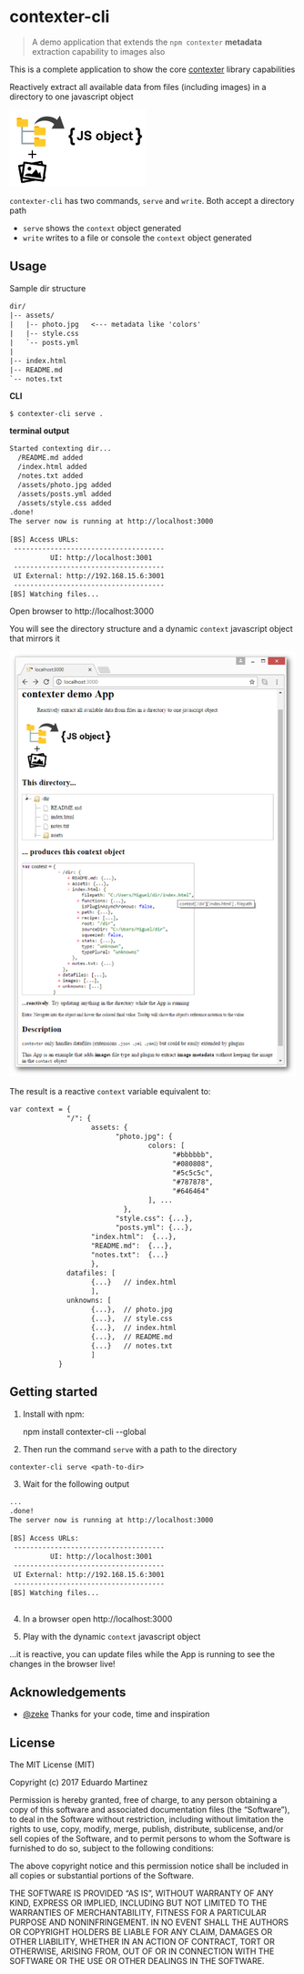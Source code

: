 # contexter-cli

> A demo application that extends the `npm contexter` **metadata** extraction capability to images also

This is a complete application to show the core [contexter](https://www.npmjs.com/package/contexter) library capabilities

Reactively extract all available data from files (including images) in a directory to one javascript object

![dir-with-images-to-jsObject-240x135](website/assets/dir-with-images-to-jsObject-240x135.png)


`contexter-cli` has two commands, `serve` and `write`. Both accept a directory path

- `serve` shows the `context` object generated
- `write` writes to a file or console the `context` object generated

## Usage

Sample dir structure

    dir/
    |-- assets/
    |   |-- photo.jpg   <--- metadata like 'colors'
    |   |-- style.css
    |   `-- posts.yml
    |
    |-- index.html
    |-- README.md
    `-- notes.txt

**CLI**

```
$ contexter-cli serve .
```
**terminal output**
```
Started contexting dir...
  /README.md added
  /index.html added
  /notes.txt added
  /assets/photo.jpg added
  /assets/posts.yml added
  /assets/style.css added
.done!
The server now is running at http://localhost:3000

[BS] Access URLs:
 -------------------------------------
          UI: http://localhost:3001
 -------------------------------------
 UI External: http://192.168.15.6:3001
 -------------------------------------
[BS] Watching files...

```
Open browser to http://localhost:3000

You will see the directory structure and a dynamic `context` javascript object that mirrors it

![homepage.png](website/assets/homepage.png)

The result is a reactive `context` variable equivalent to:

    var context = {
                  "/": {
                        assets: {
                              "photo.jpg": {
                                      colors: [
                                            "#bbbbbb",
                                            "#080808",
                                            "#5c5c5c",
                                            "#787878",
                                            "#646464"
                                      ], ...
                                },
                              "style.css": {...},
                              "posts.yml": {...},
                        "index.html":  {...},
                        "README.md":  {...},
                        "notes.txt":  {...}
                        },
                  datafiles: [
                        {...}   // index.html
                        ],
                  unknowns: [
                        {...},  // photo.jpg
                        {...},  // style.css
                        {...},  // index.html
                        {...},  // README.md
                        {...}   // notes.txt
                        ]
                }

## Getting started

1) Install with npm:

    npm install contexter-cli --global

2) Then run the command `serve` with a path to the directory

```
contexter-cli serve <path-to-dir>
```
3) Wait for the following output

```
...
.done!
The server now is running at http://localhost:3000

[BS] Access URLs:
 -------------------------------------
          UI: http://localhost:3001
 -------------------------------------
 UI External: http://192.168.15.6:3001
 -------------------------------------
[BS] Watching files...


```

4) In a browser open http://localhost:3000

5) Play with the dynamic `context` javascript object

...it is reactive, you can update files while the App is running to see the changes in the browser live!

## Acknowledgements

- [@zeke](https://www.npmjs.com/~zeke) Thanks for your code, time and inspiration

## License

The MIT License (MIT)

Copyright (c) 2017 Eduardo Martinez

Permission is hereby granted, free of charge, to any person obtaining a copy of this software and associated documentation files (the “Software”), to deal in the Software without restriction, including without limitation the rights to use, copy, modify, merge, publish, distribute, sublicense, and/or sell copies of the Software, and to permit persons to whom the Software is furnished to do so, subject to the following conditions:

The above copyright notice and this permission notice shall be included in all copies or substantial portions of the Software.

THE SOFTWARE IS PROVIDED “AS IS”, WITHOUT WARRANTY OF ANY KIND, EXPRESS OR IMPLIED, INCLUDING BUT NOT LIMITED TO THE WARRANTIES OF MERCHANTABILITY, FITNESS FOR A PARTICULAR PURPOSE AND NONINFRINGEMENT. IN NO EVENT SHALL THE AUTHORS OR COPYRIGHT HOLDERS BE LIABLE FOR ANY CLAIM, DAMAGES OR OTHER LIABILITY, WHETHER IN AN ACTION OF CONTRACT, TORT OR OTHERWISE, ARISING FROM, OUT OF OR IN CONNECTION WITH THE SOFTWARE OR THE USE OR OTHER DEALINGS IN THE SOFTWARE.
